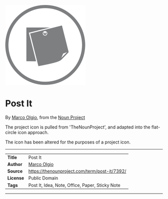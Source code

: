 ![Project icon](icon.png)
# Post It
By [Marco Olgio](https://thenounproject.com/olgio), from the [Noun Project](https://thenounproject.com/term/post-it/7392/)

The project icon is pulled from 'TheNounProject', and adapted into the flat-circle icon approach.

The icon has been altered for the purposes of a project icon.

---
|||
|---|---|
|**Title**|Post It|
|**Author**|[Marco Olgio](https://thenounproject.com/olgio)|
|**Source**|https://thenounproject.com/term/post-it/7392/|
|**License**|Public Domain|
|**Tags**|Post It, Idea, Note, Office, Paper, Sticky Note|

---